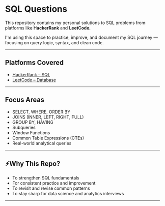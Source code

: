 # SQL Questions

This repository contains my personal solutions to SQL problems from platforms like **HackerRank** and **LeetCode**.

I'm using this space to practice, improve, and document my SQL journey — focusing on query logic, syntax, and clean code.

---

## Platforms Covered

- [HackerRank – SQL](https://www.hackerrank.com/domains/sql)
- [LeetCode – Database](https://leetcode.com/problemset/database/)

---

## Focus Areas

- SELECT, WHERE, ORDER BY
- JOINS (INNER, LEFT, RIGHT, FULL)
- GROUP BY, HAVING
- Subqueries
- Window Functions
- Common Table Expressions (CTEs)
- Real-world analytical queries

---

## ⚡Why This Repo?

- To strengthen SQL fundamentals  
- For consistent practice and improvement  
- To revisit and revise common patterns  
- To stay sharp for data science and analytics interviews  

---



